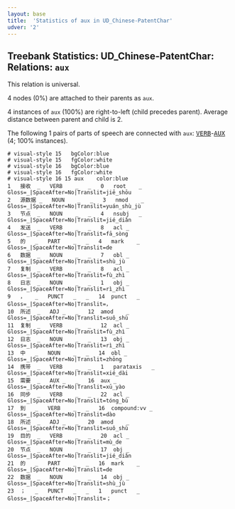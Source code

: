 ```yaml
---
layout: base
title:  'Statistics of aux in UD_Chinese-PatentChar'
udver: '2'
---
```


## Treebank Statistics: UD_Chinese-PatentChar: Relations: `aux`

This relation is universal.

4 nodes (0%) are attached to their parents as `aux`.

4 instances of `aux` (100%) are right-to-left (child precedes parent).
Average distance between parent and child is 2.

The following 1 pairs of parts of speech are connected with `aux`: <tt><a href="zh_patentchar-pos-VERB.html">VERB</a></tt>-<tt><a href="zh_patentchar-pos-AUX.html">AUX</a></tt> (4; 100% instances).


~~~ conllu
# visual-style 15	bgColor:blue
# visual-style 15	fgColor:white
# visual-style 16	bgColor:blue
# visual-style 16	fgColor:white
# visual-style 16 15 aux	color:blue
1	接收	_	VERB	_	_	0	root	_	Gloss=_|SpaceAfter=No|Translit=jiē_shōu
2	源数据	_	NOUN	_	_	3	nmod	_	Gloss=_|SpaceAfter=No|Translit=yuán_shù_jù
3	节点	_	NOUN	_	_	4	nsubj	_	Gloss=_|SpaceAfter=No|Translit=jié_diǎn
4	发送	_	VERB	_	_	8	acl	_	Gloss=_|SpaceAfter=No|Translit=fā_sòng
5	的	_	PART	_	_	4	mark	_	Gloss=_|SpaceAfter=No|Translit=de
6	数据	_	NOUN	_	_	7	obl	_	Gloss=_|SpaceAfter=No|Translit=shù_jù
7	复制	_	VERB	_	_	8	acl	_	Gloss=_|SpaceAfter=No|Translit=fù_zhì
8	日志	_	NOUN	_	_	1	obj	_	Gloss=_|SpaceAfter=No|Translit=rì_zhì
9	，	_	PUNCT	_	_	14	punct	_	Gloss=_|SpaceAfter=No|Translit=，
10	所述	_	ADJ	_	_	12	amod	_	Gloss=_|SpaceAfter=No|Translit=suǒ_shù
11	复制	_	VERB	_	_	12	acl	_	Gloss=_|SpaceAfter=No|Translit=fù_zhì
12	日志	_	NOUN	_	_	13	obj	_	Gloss=_|SpaceAfter=No|Translit=rì_zhì
13	中	_	NOUN	_	_	14	obl	_	Gloss=_|SpaceAfter=No|Translit=zhōng
14	携带	_	VERB	_	_	1	parataxis	_	Gloss=_|SpaceAfter=No|Translit=xié_dài
15	需要	_	AUX	_	_	16	aux	_	Gloss=_|SpaceAfter=No|Translit=xū_yào
16	同步	_	VERB	_	_	22	acl	_	Gloss=_|SpaceAfter=No|Translit=tóng_bù
17	到	_	VERB	_	_	16	compound:vv	_	Gloss=_|SpaceAfter=No|Translit=dào
18	所述	_	ADJ	_	_	20	amod	_	Gloss=_|SpaceAfter=No|Translit=suǒ_shù
19	目的	_	VERB	_	_	20	acl	_	Gloss=_|SpaceAfter=No|Translit=mù_de
20	节点	_	NOUN	_	_	17	obj	_	Gloss=_|SpaceAfter=No|Translit=jié_diǎn
21	的	_	PART	_	_	16	mark	_	Gloss=_|SpaceAfter=No|Translit=de
22	数据	_	NOUN	_	_	14	obj	_	Gloss=_|SpaceAfter=No|Translit=shù_jù
23	；	_	PUNCT	_	_	1	punct	_	Gloss=_|SpaceAfter=No|Translit=；

~~~



